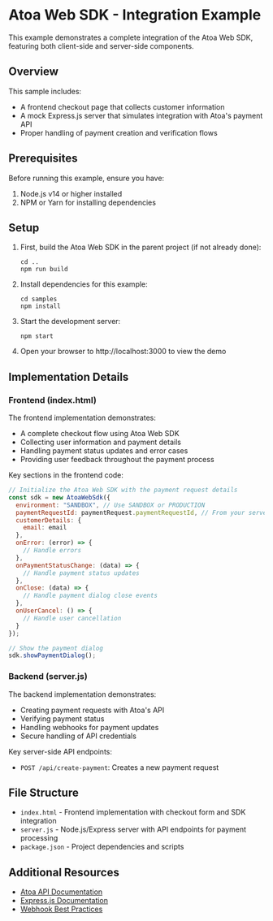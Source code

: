 # Atoa Web SDK - Integration Example

This example demonstrates a complete integration of the Atoa Web SDK, featuring both client-side and server-side components.

## Overview

This sample includes:
- A frontend checkout page that collects customer information
- A mock Express.js server that simulates integration with Atoa's payment API
- Proper handling of payment creation and verification flows

## Prerequisites

Before running this example, ensure you have:
1. Node.js v14 or higher installed
3. NPM or Yarn for installing dependencies

## Setup

1. First, build the Atoa Web SDK in the parent project (if not already done):
   ```
   cd ..
   npm run build
   ```

2. Install dependencies for this example:
   ```
   cd samples
   npm install
   ```

3. Start the development server:
   ```
   npm start
   ```

4. Open your browser to http://localhost:3000 to view the demo

## Implementation Details

### Frontend (index.html)
The frontend implementation demonstrates:
- A complete checkout flow using Atoa Web SDK
- Collecting user information and payment details
- Handling payment status updates and error cases
- Providing user feedback throughout the payment process

Key sections in the frontend code:
```javascript
// Initialize the Atoa Web SDK with the payment request details
const sdk = new AtoaWebSdk({
  environment: "SANDBOX", // Use SANDBOX or PRODUCTION
  paymentRequestId: paymentRequest.paymentRequestId, // From your server
  customerDetails: {
    email: email
  },
  onError: (error) => {
    // Handle errors
  },
  onPaymentStatusChange: (data) => {
    // Handle payment status updates
  },
  onClose: (data) => {
    // Handle payment dialog close events
  },
  onUserCancel: () => {
    // Handle user cancellation
  }
});

// Show the payment dialog
sdk.showPaymentDialog();
```

### Backend (server.js)
The backend implementation demonstrates:
- Creating payment requests with Atoa's API
- Verifying payment status
- Handling webhooks for payment updates
- Secure handling of API credentials

Key server-side API endpoints:
- `POST /api/create-payment`: Creates a new payment request

## File Structure

- `index.html` - Frontend implementation with checkout form and SDK integration
- `server.js` - Node.js/Express server with API endpoints for payment processing
- `package.json` - Project dependencies and scripts

## Additional Resources

- [Atoa API Documentation](https://docs.atoa.me/api-reference)
- [Express.js Documentation](https://expressjs.com/)
- [Webhook Best Practices](https://docs.atoa.me/webhooks) 